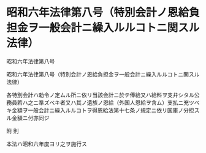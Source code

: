 # 昭和六年法律第八号（特別会計ノ恩給負担金ヲ一般会計ニ繰入ルルコトニ関スル法律）

昭和六年法律第八号

昭和六年法律第八号（特別会計ノ恩給負担金ヲ一般会計ニ繰入ルルコトニ関スル法律）

各特別会計ハ勅令ノ定ムル所ニ依リ当該会計ニ於テ俸給又ハ給料ヲ支弁シタル公務員若ハ之ニ準ズベキ者又ハ其ノ遺族ノ恩給（外国人恩給ヲ含ム）支払ニ充ツベキ金額ヲ一般会計ニ繰入ルルコトヲ得恩給法第十七条ノ規定ニ依リ国庫ノ分担スル金額ニ付亦同ジ

附 則

本法ハ昭和六年度ヨリ之ヲ施行ス
